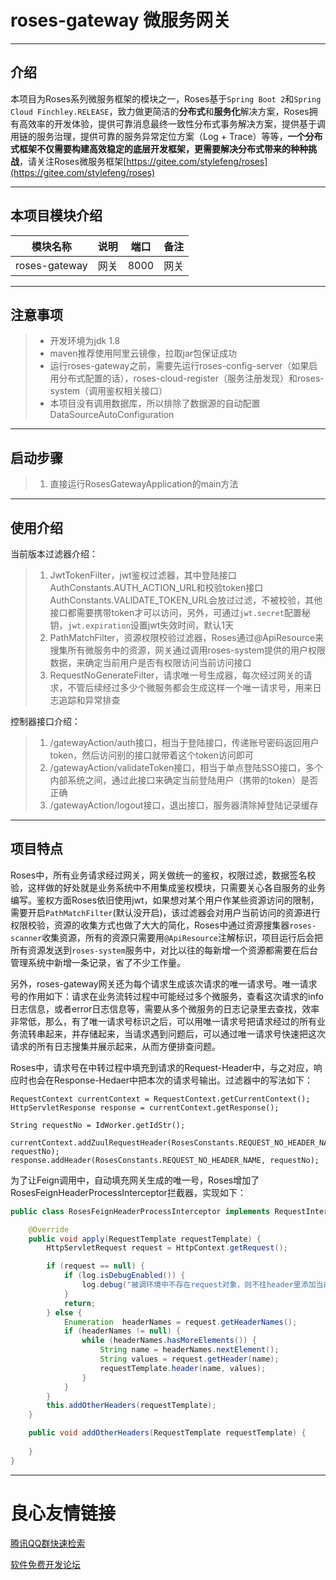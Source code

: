 # roses-gateway 微服务网关

---
   
## 介绍
本项目为Roses系列微服务框架的模块之一，Roses基于`Spring Boot 2`和`Spring Cloud Finchley.RELEASE`，致力做更简洁的**分布式**和**服务化**解决方案，Roses拥有高效率的开发体验，提供可靠消息最终一致性分布式事务解决方案，提供基于调用链的服务治理，提供可靠的服务异常定位方案（Log + Trace）等等，**一个分布式框架不仅需要构建高效稳定的底层开发框架，更需要解决分布式带来的种种挑战**，请关注Roses微服务框架[https://gitee.com/stylefeng/roses](https://gitee.com/stylefeng/roses)

---

## 本项目模块介绍

| 模块名称 | 说明 | 端口 | 备注 |
| :---: | :---: | :---: | :---: |
| roses-gateway | 网关 | 8000 | 网关 |

---

## 注意事项

> * 开发环境为jdk 1.8
> * maven推荐使用阿里云镜像，拉取jar包保证成功
> * 运行roses-gateway之前，需要先运行roses-config-server（如果启用分布式配置的话），roses-cloud-register（服务注册发现）和roses-system（调用鉴权相关接口）
> * 本项目没有调用数据库，所以排除了数据源的自动配置DataSourceAutoConfiguration

---

## 启动步骤

> 1. 直接运行RosesGatewayApplication的main方法

---

## 使用介绍

当前版本过滤器介绍：
> 1. JwtTokenFilter，jwt鉴权过滤器，其中登陆接口AuthConstants.AUTH_ACTION_URL和校验token接口AuthConstants.VALIDATE_TOKEN_URL会放过过滤，不被校验，其他接口都需要携带token才可以访问，另外，可通过`jwt.secret`配置秘钥，`jwt.expiration`设置jwt失效时间，默认1天
> 2. PathMatchFilter，资源权限校验过滤器，Roses通过@ApiResource来搜集所有微服务中的资源，网关通过调用roses-system提供的用户权限数据，来确定当前用户是否有权限访问当前访问接口
> 3. RequestNoGenerateFilter，请求唯一号生成器，每次经过网关的请求，不管后续经过多少个微服务都会生成这样一个唯一请求号，用来日志追踪和异常排查

控制器接口介绍：
> 1. /gatewayAction/auth接口，相当于登陆接口，传递账号密码返回用户token，然后访问别的接口就带着这个token访问即可
> 2. /gatewayAction/validateToken接口，相当于单点登陆SSO接口，多个内部系统之间，通过此接口来确定当前登陆用户（携带的token）是否正确
> 3. /gatewayAction/logout接口，退出接口，服务器清除掉登陆记录缓存

---

## 项目特点

Roses中，所有业务请求经过网关，网关做统一的鉴权，权限过滤，数据签名校验，这样做的好处就是业务系统中不用集成鉴权模块，只需要关心各自服务的业务编写。鉴权方面Roses依旧使用jwt，如果想对某个用户作某些资源访问的限制，需要开启`PathMatchFilter`(默认没开启)，该过滤器会对用户当前访问的资源进行权限校验，资源的收集方式也做了大大的简化，Roses中通过资源搜集器`roses-scanner`收集资源，所有的资源只需要用`@ApiResource`注解标识，项目运行后会把所有资源发送到`roses-system`服务中，对比以往的每新增一个资源都需要在后台管理系统中新增一条记录，省了不少工作量。

另外，roses-gateway网关还为每个请求生成该次请求的唯一请求号。唯一请求号的作用如下：请求在业务流转过程中可能经过多个微服务，查看这次请求的info日志信息，或者error日志信息等，需要从多个微服务的日志记录里去查找，效率非常低，那么，有了唯一请求号标识之后，可以用唯一请求号把请求经过的所有业务流转串起来，并存储起来，当请求遇到问题后，可以通过唯一请求号快速把这次请求的所有日志搜集并展示起来，从而方便排查问题。

Roses中，请求号在中转过程中填充到请求的Request-Header中，与之对应，响应时也会在Response-Hedaer中把本次的请求号输出。过滤器中的写法如下：
```
RequestContext currentContext = RequestContext.getCurrentContext();
HttpServletResponse response = currentContext.getResponse();

String requestNo = IdWorker.getIdStr();

currentContext.addZuulRequestHeader(RosesConstants.REQUEST_NO_HEADER_NAME, requestNo);
response.addHeader(RosesConstants.REQUEST_NO_HEADER_NAME, requestNo);

```

为了让Feign调用中，自动填充网关生成的唯一号，Roses增加了RosesFeignHeaderProcessInterceptor拦截器，实现如下：

```java
public class RosesFeignHeaderProcessInterceptor implements RequestInterceptor {

    @Override
    public void apply(RequestTemplate requestTemplate) {
        HttpServletRequest request = HttpContext.getRequest();

        if (request == null) {
            if (log.isDebugEnabled()) {
                log.debug("被调环境中不存在request对象，则不往header里添加当前请求环境的header!");
            }
            return;
        } else {
            Enumeration  headerNames = request.getHeaderNames();
            if (headerNames != null) {
                while (headerNames.hasMoreElements()) {
                    String name = headerNames.nextElement();
                    String values = request.getHeader(name);
                    requestTemplate.header(name, values);
                }
            }
        }
        this.addOtherHeaders(requestTemplate);
    }

    public void addOtherHeaders(RequestTemplate requestTemplate) {
    
    }
}
```

---



 # 良心友情链接

[腾讯QQ群快速检索](http://u.720life.cn/s/8cf73f7c)

[软件免费开发论坛](http://u.720life.cn/s/bbb01dc0)